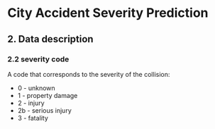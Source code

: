 # City Accident Severity Prediction

## 2. Data description

### 2.2 severity code
A code that corresponds to the severity of the collision:
* 0 - unknown
* 1 - property damage
* 2 - injury
* 2b - serious injury
* 3 - fatality
